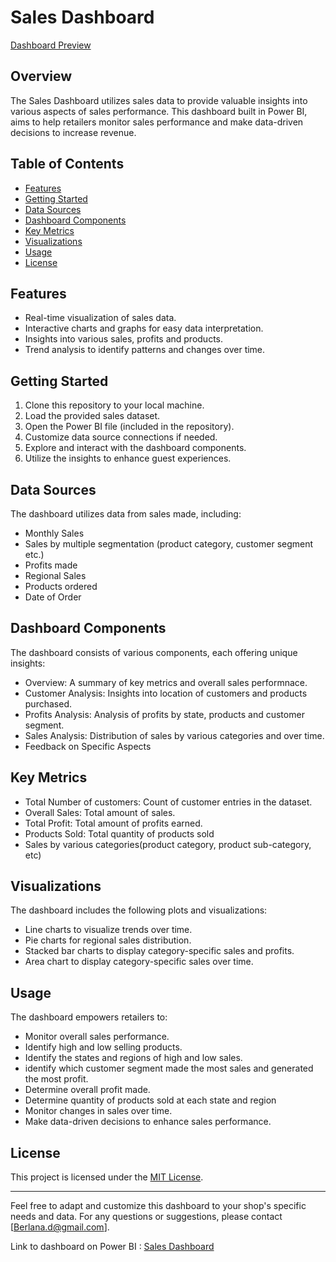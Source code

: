 # Sales Dashboard

[Dashboard Preview](https://acrobat.adobe.com/link/review?uri=urn:aaid:scds:US:172e8699-944c-3c03-90e0-c44a422c636f)

## Overview

The Sales Dashboard utilizes sales data to provide valuable insights into various aspects of sales performance. This dashboard built in Power BI, aims to help retailers monitor sales performance and make data-driven decisions to increase revenue.

## Table of Contents

- [Features](#features)
- [Getting Started](#getting-started)
- [Data Sources](#data-sources)
- [Dashboard Components](#dashboard-components)
- [Key Metrics](#key-metrics)
- [Visualizations](#visualizations)
- [Usage](#usage)
- [License](#license)

## Features

- Real-time visualization of sales data.
- Interactive charts and graphs for easy data interpretation.
- Insights into various sales, profits and products.
- Trend analysis to identify patterns and changes over time.

## Getting Started

1. Clone this repository to your local machine.
2. Load the provided sales dataset.
3. Open the Power BI file (included in the repository).
4. Customize data source connections if needed.
5. Explore and interact with the dashboard components.
6. Utilize the insights to enhance guest experiences.

## Data Sources

The dashboard utilizes data from sales made, including:

- Monthly Sales 
- Sales by multiple segmentation (product category, customer segment etc.)
- Profits made
- Regional Sales
- Products ordered
- Date of Order

## Dashboard Components

The dashboard consists of various components, each offering unique insights:

- Overview: A summary of key metrics and overall sales performnace. 
- Customer Analysis: Insights into location of customers and products purchased.
- Profits Analysis: Analysis of profits by state, products and customer segment.
- Sales Analysis: Distribution of sales by various categories and over time.
- Feedback on Specific Aspects

## Key Metrics

- Total Number of customers: Count of customer entries in the dataset.
- Overall Sales: Total amount of sales.
- Total Profit: Total amount of profits earned.
- Products Sold: Total quantity of products sold
- Sales by various categories(product category, product sub-category, etc)

## Visualizations

The dashboard includes the following plots and visualizations:

- Line charts to visualize trends over time.
- Pie charts for regional sales distribution.
- Stacked bar charts to display category-specific sales and profits.
- Area chart to display category-specific sales over time.

## Usage

The dashboard empowers retailers to:

- Monitor overall sales performance.
- Identify high and low selling products.
- Identify the states and regions of high and low sales.
- identify which customer segment made the most sales and generated the most profit.
- Determine overall profit made.
- Determine quantity of products sold at each state and region
- Monitor changes in sales over time.
- Make data-driven decisions to enhance sales performance.

## License

This project is licensed under the [MIT License](LICENSE).

---

Feel free to adapt and customize this dashboard to your shop's specific needs and data. For any questions or suggestions, please contact [Berlana.d@gmail.com].

Link to dashboard on Power BI : [Sales Dashboard](https://app.powerbi.com/links/k4nxmur0W7?ctid=921faa85-54d6-4538-bfb0-feb9933fa0bb&pbi_source=linkShare)

